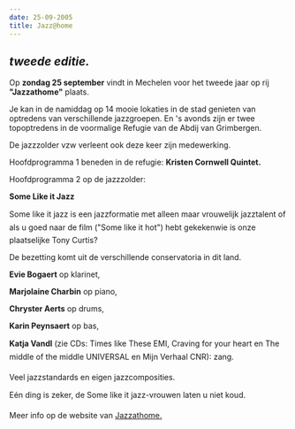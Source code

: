 ```yaml
---
date: 25-09-2005
title: Jazz@home
---
```

*tweede editie.*
----------------

Op **zondag 25 september** vindt in Mechelen voor het tweede jaar op rij **"Jazzathome"** plaats. 

Je kan in de namiddag op 14 mooie lokaties in de stad genieten van optredens 
van verschillende jazzgroepen. En 's avonds zijn er twee topoptredens in de 
voormalige Refugie van de Abdij van Grimbergen. 

De jazzzolder vzw verleent ook deze keer zijn medewerking. 

Hoofdprogramma 1 beneden in de refugie: 
**Kristen Cornwell Quintet.** 

Hoofdprogramma 2 op de jazzzolder: 

**Some Like it Jazz** 

Some like it jazz is een jazzformatie met alleen maar vrouwelijk jazztalent of
als u goed naar de film ("Some like it hot") hebt gekekenwie is onze plaatselijke Tony Curtis? 

De bezetting komt uit de verschillende conservatoria in dit land. 

**Evie Bogaert** op klarinet, 

**Marjolaine Charbin** op piano, 

**Chryster Aerts** op drums, 

**Karin Peynsaert** op bas, 

**Katja Vandl** (zie CDs: Times like These EMI, Craving for your heart en 
The middle of the middle UNIVERSAL en Mijn Verhaal CNR): zang. 

Veel jazzstandards en eigen jazzcomposities. 

Eén ding is zeker, de Some like it jazz-vrouwen laten u niet koud. 

Meer info op de website van [Jazzathome.](http://www.jazzathome.be)